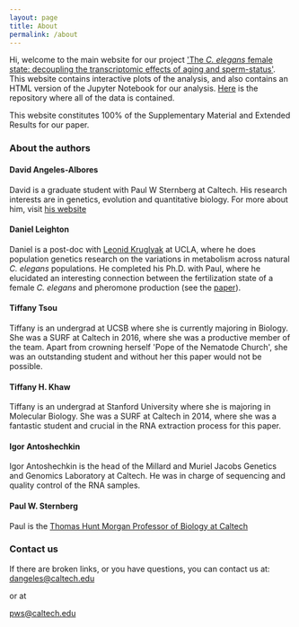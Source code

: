 ```yaml
---
layout: page
title: About
permalink: /about
---
```

Hi, welcome to the main website for our project
['The *C. elegans* female state:
decoupling the transcriptomic effects of aging and
sperm-status'](http://www.g3journal.org/content/7/9/2969).
This website contains interactive plots of the analysis, and also contains an
HTML version of the Jupyter Notebook for our analysis.
[Here](https://github.com/WormLabCaltech/Angeles_And_Leighton_2016) is the
repository where all of the data is contained.

This website constitutes 100% of the Supplementary Material and Extended Results
for our paper.

### About the authors

#### David Angeles-Albores
David is a graduate student with Paul W Sternberg at Caltech. His research
interests are in genetics, evolution and quantitative biology. For more about
him, visit [his website](https://dangeles.github.io)

#### Daniel Leighton
Daniel is a post-doc with
[Leonid Kruglyak](https://labs.genetics.ucla.edu/kruglyak/home)
at UCLA, where he does population genetics research on the variations in
metabolism across natural *C. elegans* populations. He completed his Ph.D. with
Paul, where he elucidated an interesting connection between the fertilization
state of a female *C. elegans* and pheromone production (see the
[paper](http://www.pnas.org/content/111/50/17905.long)).

#### Tiffany Tsou
Tiffany is an undergrad at UCSB where she is currently majoring in Biology. She
was a SURF at Caltech in 2016, where she was a productive member of the team.
Apart from crowning herself 'Pope of the Nematode Church', she was an
outstanding student and without her this paper would not be possible.

#### Tiffany H. Khaw
Tiffany is an undergrad at Stanford University where she is majoring in
Molecular Biology. She was a SURF at Caltech in 2014, where she was a fantastic
student and crucial in the RNA extraction process for this paper.

#### Igor Antoshechkin
Igor Antoshechkin is the head of the Millard and Muriel Jacobs Genetics and
Genomics Laboratory at Caltech. He was in charge of sequencing and quality
control of the RNA samples.

#### Paul W. Sternberg
Paul is the
[Thomas Hunt Morgan Professor of Biology at Caltech](https://wormlabcaltech.github.io/paul/)

### Contact us
If there are broken links, or you have questions, you can contact us at:
[dangeles@caltech.edu](mailto:dangeles@caltech.edu)

or at

[pws@caltech.edu](mailto:pws@caltech.edu)
